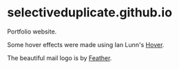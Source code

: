 # selectiveduplicate.github.io
Portfolio website.

Some hover effects were made using Ian Lunn's [Hover](https://github.com/IanLunn/Hover).

The beautiful mail logo is by [Feather](https://feathericons.com/).
